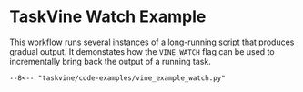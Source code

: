 # TaskVine Watch Example

This workflow runs several instances of a long-running script
that produces gradual output.  It demonstates how the `VINE_WATCH` flag
can be used to incrementally bring back the output of a running task.

```
--8<-- "taskvine/code-examples/vine_example_watch.py"
```
